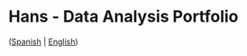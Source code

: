 # Hans - Data Analysis Portfolio 
([Spanish](https://github.com/HansAllTech/Hans_Data_Analysis_Portfolio/blob/main/Proyectos.md#tabla-de-contenido-es--en) | [English](https://github.com/HansAllTech/Hans_Data_Analysis_Portfolio/blob/main/Projects.md#table-of-content-es--en))                      
                                                          
                                                                                                                                                                                                  
                                                         
                                                                    
                                      
                         
                        
             
     
            
       
   
 
 
 
